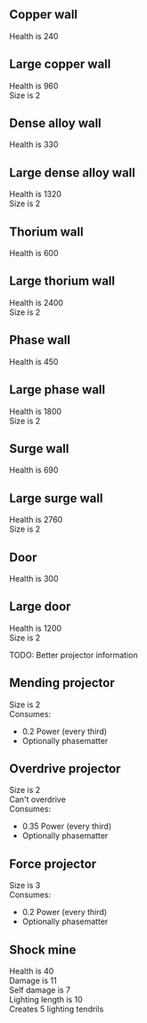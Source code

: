 ## Copper wall
Health is 240  

## Large copper wall
Health is 960  
Size is 2   

## Dense alloy wall
Health is 330  

## Large dense alloy wall
Health is 1320  
Size is 2  

## Thorium wall
Health is 600  

## Large thorium wall
Health is 2400  
Size is 2  

## Phase wall
Health is 450  

## Large phase wall
Health is 1800  
Size is 2  

## Surge wall
Health is 690  

## Large surge wall
Health is 2760  
Size is 2  

## Door
Health is 300  

## Large door
Health is 1200  
Size is 2  


TODO: Better projector information
## Mending projector
Size is 2  
Consumes:  
- 0.2 Power (every third)  
- Optionally phasematter  

## Overdrive projector
Size is 2  
Can't overdrive  
Consumes:  
- 0.35 Power (every third)  
- Optionally phasematter  

## Force projector
Size is 3  
Consumes:  
- 0.2 Power (every third)  
- Optionally phasematter  

## Shock mine
Health is 40  
Damage is 11  
Self damage is 7  
Lighting length is 10  
Creates 5 lighting tendrils  
